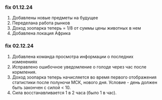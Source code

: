 ### fix 01.12.24
1. Добавлены новые предметы на будущее
2. Переделана работа рынков
3. Доход зоопарка теперь = 1/8 от суммы цены животных в нем
4. Добавлена локация Африка
### fix 02.12.24
1. Добавлена команда просмотра информации о последних изменениях
2. Исправлено ошибочное уведомление о голоде через час после кормления.
3. Доход зоопарка теперь начисляется во время первого отображения статистики после полуночи МСК, нового дня. Условие - день должен быть закончен с силой < 10.
4. Сила восстанавливается 1 в 2 часа (было 1 в час).
